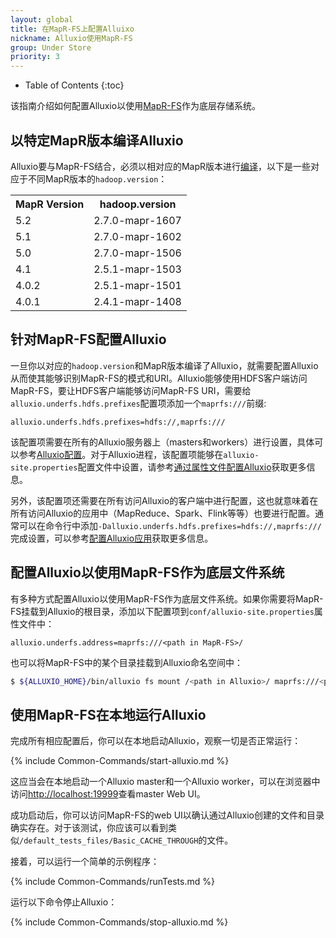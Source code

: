 ```yaml
---
layout: global
title: 在MapR-FS上配置Alluixo
nickname: Alluxio使用MapR-FS
group: Under Store
priority: 3
---
```


* Table of Contents
{:toc}

该指南介绍如何配置Alluxio以使用[MapR-FS](https://www.mapr.com/products/mapr-fs)作为底层存储系统。

## 以特定MapR版本编译Alluxio

Alluxio要与MapR-FS结合，必须以相对应的MapR版本进行[编译](Building-Alluxio-Master-Branch.html)，以下是一些对应于不同MapR版本的`hadoop.version`：

<table class="table table-striped">
<tr><th>MapR Version</th><th>hadoop.version</th></tr>
<tr>
  <td>5.2</td>
  <td>2.7.0-mapr-1607</td>
</tr>
<tr>
  <td>5.1</td>
  <td>2.7.0-mapr-1602</td>
</tr>
<tr>
  <td>5.0</td>
  <td>2.7.0-mapr-1506</td>
</tr>
<tr>
  <td>4.1</td>
  <td>2.5.1-mapr-1503</td>
</tr>
<tr>
  <td>4.0.2</td>
  <td>2.5.1-mapr-1501</td>
</tr>
<tr>
  <td>4.0.1</td>
  <td>2.4.1-mapr-1408</td>
</tr>
</table>

## 针对MapR-FS配置Alluxio

一旦你以对应的`hadoop.version`和MapR版本编译了Alluxio，就需要配置Alluxio从而使其能够识别MapR-FS的模式和URI。Alluxio能够使用HDFS客户端访问MapR-FS，要让HDFS客户端能够访问MapR-FS URI，需要给`alluxio.underfs.hdfs.prefixes`配置项添加一个`maprfs:///`前缀:

```
alluxio.underfs.hdfs.prefixes=hdfs://,maprfs:///
```

该配置项需要在所有的Alluxio服务器上（masters和workers）进行设置，具体可以参考[Alluxio配置](Configuration-Settings.html)。对于Alluxio进程，该配置项能够在`alluxio-site.properties`配置文件中设置，请参考[通过属性文件配置Alluxio](Configuration-Settings.html#property-files)获取更多信息。

另外，该配置项还需要在所有访问Alluxio的客户端中进行配置，这也就意味着在所有访问Alluxio的应用中（MapReduce、Spark、Flink等等）也要进行配置。通常可以在命令行中添加`-Dalluxio.underfs.hdfs.prefixes=hdfs://,maprfs:///`完成设置，可以参考[配置Alluxio应用](Configuration-Settings.html#application-settings)获取更多信息。

## 配置Alluxio以使用MapR-FS作为底层文件系统

有多种方式配置Alluxio以使用MapR-FS作为底层文件系统。如果你需要将MapR-FS挂载到Alluxio的根目录，添加以下配置项到`conf/alluxio-site.properties`属性文件中：

```
alluxio.underfs.address=maprfs:///<path in MapR-FS>/
```

也可以将MapR-FS中的某个目录挂载到Alluxio命名空间中：

```bash
$ ${ALLUXIO_HOME}/bin/alluxio fs mount /<path in Alluxio>/ maprfs:///<path in MapR-FS>/
```

## 使用MapR-FS在本地运行Alluxio

完成所有相应配置后，你可以在本地启动Alluxio，观察一切是否正常运行：

{% include Common-Commands/start-alluxio.md %}

这应当会在本地启动一个Alluxio master和一个Alluxio worker，可以在浏览器中访问[http://localhost:19999](http://localhost:19999)查看master Web UI。

成功启动后，你可以访问MapR-FS的web UI以确认通过Alluxio创建的文件和目录确实存在。对于该测试，你应该可以看到类似`/default_tests_files/Basic_CACHE_THROUGH`的文件。

接着，可以运行一个简单的示例程序：

{% include Common-Commands/runTests.md %}

运行以下命令停止Alluxio：

{% include Common-Commands/stop-alluxio.md %}
